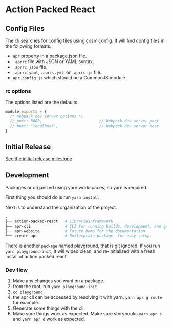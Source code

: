 # Action Packed React

## Config Files
The cli searches for config files using
[cosmiconfig](https://github.com/davidtheclark/cosmiconfig#cosmiconfig). It will
find config files in the following formats.

* `apr` property in a package.json file.
* `.aprrc` file with JSON or YAML syntax.
* `.aprrc.json` file.
* `.aprrc.yaml`, `.aprrc.yml`, or `.aprrc.js` file.
* `apr.config.js` which should be a CommonJS module.

### rc options
The options listed are the defaults.

```js
module.exports = {
  /* Webpack dev server options */
  // port: 8080,                         // Webpack dev server port
  // host: "localhost",                  // Webpack dev server host
}
```


## Initial Release
[See the initial release milestone](https://github.com/ericwooley/action-packed-react/milestone/1)

## Development

Packages or organized using yarn workspaces, so yarn is required.

First thing you should do is run `yarn install`


Next is to understand the organization of the project.
```bash
.
├── action-packed-react   # Libraries/framework
├── apr-cli               # CLI for running builds, development, and generation
├── apr-website           # Future home for the documentation
└── create-apr            # Boilerplate package, for easy setup.
```

There is another `package` named playground, that is git ignored. If you run `yarn playground-init`, it will wiped clean, and re-initialized with a fresh install of action packed react.

### Dev flow
1. Make any changes you want on a package.
2. from the root, run `yarn playground-init`
3. `cd playground`
4. the apr cli can be accessed by resolving it with yarn. `yarn apr g route` for example.
5. Generate some things with the cli.
6. Make sure things work as expected. Make sure storybooks `yarn apr s` and `yarn apr d` work as expected.